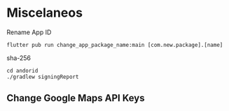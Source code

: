 # Miscelaneos

Rename App ID
```
flutter pub run change_app_package_name:main [com.new.package].[name]
```

sha-256
```
cd andorid
./gradlew signingReport
```

## Change Google Maps API Keys